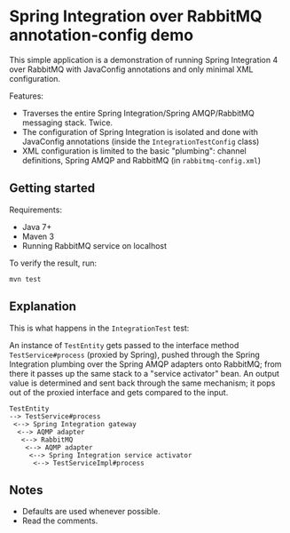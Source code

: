 # Spring Integration over RabbitMQ annotation-config demo

This simple application is a demonstration of running Spring Integration 4 over RabbitMQ with JavaConfig annotations and only minimal XML configuration.

Features:

 * Traverses the entire Spring Integration/Spring AMQP/RabbitMQ messaging stack. Twice.
 * The configuration of Spring Integration is isolated and done with JavaConfig annotations (inside the `IntegrationTestConfig` class)
 * XML configuration is limited to the basic "plumbing": channel definitions, Spring AMQP and RabbitMQ (in `rabbitmq-config.xml`)

## Getting started

Requirements:

 * Java 7+
 * Maven 3
 * Running RabbitMQ service on localhost

To verify the result, run:

	mvn test
	
## Explanation

This is what happens in the `IntegrationTest` test:

An instance of `TestEntity` gets passed to the interface method `TestService#process` (proxied by Spring), pushed through the Spring Integration plumbing over the Spring AMQP adapters onto RabbitMQ; from there it passes up the same stack to a "service activator" bean. An output value is determined and sent back through the same mechanism; it pops out of the proxied interface and gets compared to the input.

	TestEntity 
	--> TestService#process 
	 <--> Spring Integration gateway
	  <--> AQMP adapter
 	   <--> RabbitMQ
  	    <--> AQMP adapter
	     <--> Spring Integration service activator
	      <--> TestServiceImpl#process

## Notes

 * Defaults are used whenever possible.
 * Read the comments.